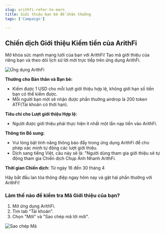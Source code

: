 ```yaml
---
slug: arithfi-refer-to-earn
title: Giới thiệu bạn bè để nhận thưởng 
tags: ['Campaign']

---
```


## Chiến dịch Giới thiệu Kiếm tiền của ArithFi

Mở khóa sức mạnh mạng lưới của bạn với ArithFi! Tạo mã giới thiệu của riêng bạn và theo dõi lịch sử lời mời trực tiếp trên ứng dụng ArithFi.

![Ứng dụng ArithFi](https://nftstorage.link/ipfs/bafybeifo53vsbpb7sy73sa3n7mh62kupmqn2ypkpgskub734s3wr6hln4i)

**Thưởng cho Bản thân và Bạn bè:**
- Kiếm được 1 USD cho mỗi lượt giới thiệu hợp lệ, không giới hạn số tiền bạn có thể kiếm được.
- Mỗi người bạn mời sẽ nhận được phần thưởng airdrop là 200 token ATF(Tài khoản có thời hạn).

**Tiêu chí cho Lượt giới thiệu Hợp lệ:**
- Người được giới thiệu phải thực hiện ít nhất một lần nạp tiền vào ArithFi.

**Thông tin Bổ sung:**
- Vui lòng bật tính năng thông báo đẩy trong ứng dụng ArithFi để cho phép xác minh tự động các lượt giới thiệu.
- Dịch sang tiếng Việt, câu này sẽ là: "Người dùng tham gia giới thiệu sẽ tự động tham gia Chiến dịch Chụp Ảnh Nhanh ArithFi.

**Thời gian Chiến dịch:** Từ ngày 16 đến 30 tháng 4

Hãy bắt đầu lan tỏa thông điệp ngay hôm nay và gặt hái phần thưởng với ArithFi!

### Làm thế nào để kiểm tra Mã Giới thiệu của bạn?

1. Mở ứng dụng ArithFi.
2. Tìm tab "Tài khoản".
3. Chọn "Mời" và "Sao chép mã lời mời".

![Sao chép Mã](https://nftstorage.link/ipfs/bafkreid6kfsv2mnoe7ph66wgmk57fsyteoetnedf6yslttsxag7lo6hxau)
